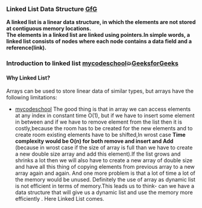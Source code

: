 ### Linked List Data Structure    [GfG](https://www.geeksforgeeks.org/data-structures/linked-list/)  
**A linked list is a linear data structure, in which the elements are not stored at contiguous memory locations.**  
**The elements in a linked list are linked using pointers.In simple words, a linked list consists of nodes where each node contains a data field and a reference(link).**  
### Introduction to linked list [mycodeschool](https://www.youtube.com/watch?v=NobHlGUjV3g&list=PL2_aWCzGMAwI3W_JlcBbtYTwiQSsOTa6P&index=3):boom:[GeeksforGeeks](https://www.geeksforgeeks.org/linked-list-set-1-introduction/)    
#### Why Linked List?   
Arrays can be used to store linear data of similar types, but arrays have the following limitations:  
*  [mycodeschool](https://www.youtube.com/watch?v=HdFG8L1sajw&list=PL2_aWCzGMAwI3W_JlcBbtYTwiQSsOTa6P&index=2) The good thing is that in array we can access elements at any index in constant time O(1), but if we have to insert some element in between and if we have to remove
element from the list then it is costly,because the room has to be created for the new elements and to create room existing elements have to be shifted,In wrost case **Time complexity would be O(n) for both remove and insert and Add** (because in wrost case if the size of array is full than we have to create a new double size array and add this element).If the list grows and shrinks a lot then we will also have to create a new array of double size and have all this thing of copying elements from previous array to a new array again and again. And one more problem is that a lot of time a lot of the memory would be unused. Definitely the use of array as dynamic list is not efficient in terms of memory.This leads us to think- can we have a data structure that will give us a dynamic list and use the memory more efficiently . Here Linked List comes.
